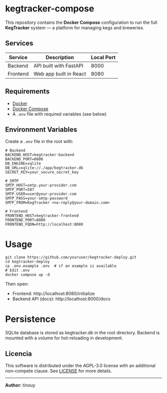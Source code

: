 # kegtracker-compose

This repository contains the **Docker Compose** configuration to run the full **KegTracker** system — a platform for managing kegs and breweries.

## Services

| Service   | Description              | Local Port |
|-----------|--------------------------|------------|
| Backend   | API built with FastAPI   | 8000       |
| Frontend  | Web app built in React   | 8080       |

## Requirements

- [Docker](https://www.docker.com/)
- [Docker Compose](https://docs.docker.com/compose/)
- A `.env` file with required variables (see below)

## Environment Variables

Create a `.env` file in the root with:

```env
# Backend
BACKEND_HOST=kegtracker-backend
BACKEND_PORT=8000
DB_ENGINE=sqlite
DB_URL=sqlite://./app/kegtracker.db
SECRET_KEY=your_secure_secret_key

# SMTP
SMTP_HOST=smtp.your-provider.com
SMTP_PORT=587
SMTP_USER=user@your-provider.com
SMTP_PASS=your-smtp-password
SMTP_FROM=KegTracker <no-reply@your-domain.com>

# Frontend
FRONTEND_HOST=kegtracker-frontend
FRONTEND_PORT=8080
FRONTEND_FQDN=http://localhost:8080
```

# Usage

```env
git clone https://github.com/youruser/kegtracker-deploy.git
cd kegtracker-deploy
cp .env.example .env  # if an example is available
# Edit .env
docker compose up -d
```

Then open:

- Frontend: http://localhost:8080/initialize
- Backend API (docs): http://localhost:8000/docs

# Persistence

SQLite database is stored as kegtracker.db in the root directory.
Backend is mounted with a volume for hot-reloading in development.

## Licencia

This software is distributed under the AGPL-3.0 license with an additional non-compete clause.
See [LICENSE](../LICENSE) for more details.

---

**Author:** tinouy 